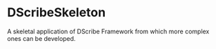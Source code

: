 DScribeSkeleton
===============

A skeletal application of DScribe Framework from which more complex ones can be developed.
